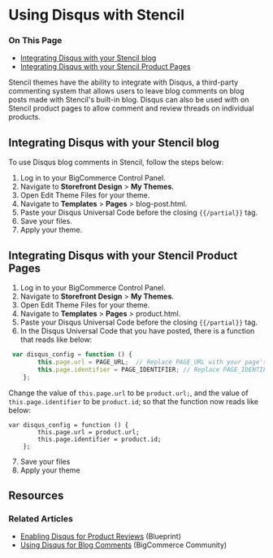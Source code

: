 <h1>Using Disqus with Stencil</h1>
<div class="otp" id="no-index">
	<h3> On This Page </h3>
	<ul>
    <li><a href="#using-disqus_stencil-blog">Integrating Disqus with your Stencil blog</a></li>
    <li><a href="#using-disqus_stencil-product-pages">Integrating Disqus with your Stencil Product Pages</a></li>
	</ul>
</div>

Stencil themes have the ability to integrate with Disqus, a third-party commenting system that allows users to leave blog comments on blog posts made with Stencil's built-in blog. Disqus can also be used with on Stencil product pages to allow comment and review threads on individual products.



<a href='#using-disqus_stencil-blog' aria-hidden='true' class='block-anchor'  id='using-disqus_stencil-blog'></a>

## Integrating Disqus with your Stencil blog

To use Disqus blog comments in Stencil, follow the steps below:

1. Log in to your BigCommerce Control Panel.
2. Navigate to **Storefront Design** > **My Themes**.
3. Open Edit Theme Files for your theme.
4. Navigate to **Templates** > **Pages** > <sp class="fn">blog-post.html</span>.
5. Paste your Disqus Universal Code before the closing `{{/partial}}` tag.
6. Save your files.
7. Apply your theme.



<a href='#using-disqus_stencil-product-pages' aria-hidden='true' class='block-anchor'  id='using-disqus_stencil-product-pages'></a>

## Integrating Disqus with your Stencil Product Pages

1. Log in to your BigCommerce Control Panel.
2. Navigate to **Storefront Design** > **My Themes**.
3. Open Edit Theme Files for your theme.
4. Navigate to **Templates** > **Pages** > <span class="fn">product.html</span>.
5. Paste your Disqus Universal Code before the closing `{{/partial}}` tag.
6. In the Disqus Universal Code that you have posted, there is a function that reads like below:

<!--
title: "Disqus Universal Code"
subtitle: ""
lineNumbers: true
-->

```js
 var disqus_config = function () {
        this.page.url = PAGE_URL;  // Replace PAGE_URL with your page's canonical URL variable
        this.page.identifier = PAGE_IDENTIFIER; // Replace PAGE_IDENTIFIER with your page's unique identifier variable
    };
```

Change the value of `this.page.url` to be `product.url;`, and the value of `this.page.identifier` to be `product.id`; so that the function now reads like below:

<!--
title: "Disqus Universal Code"
subtitle: "Final Function"
lineNumbers: true
-->

```
var disqus_config = function () {
        this.page.url = product.url;
        this.page.identifier = product.id;
    };
```

7. Save your files
8. Apply your theme



## Resources

### Related Articles
* [Enabling Disqus for Product Reviews](https://forum.bigcommerce.com/s/article/How-do-I-enable-Disqus-as-my-Comment-Service?_ga=2.224340315.1984523106.1539568940-967431010.1523308107#get-code)  (Blueprint)
* [Using Disqus for Blog Comments](https://forum.bigcommerce.com/s/article/Using-Disqus-Comments?_ga=2.224340315.1984523106.1539568940-967431010.1523308107) (BigCommerce Community)

